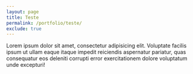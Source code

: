 ```yaml
---
layout: page
title: Teste
permalink: /portfolio/teste/
exclude: true
---
```


<p>
  Lorem ipsum dolor sit amet, consectetur adipisicing elit. Voluptate facilis ipsum ut ullam eaque itaque impedit reiciendis aspernatur pariatur, quas consequatur eos deleniti corrupti error exercitationem dolore voluptatum unde excepturi!
</p>

<p>
  <img src="https://placeimg.com/840/480/any" alt="">
</p>